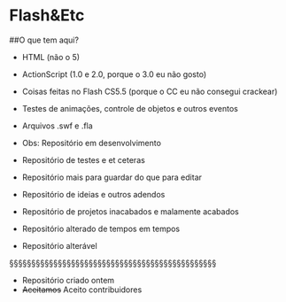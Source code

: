 # Flash&Etc

##O que tem aqui?

- HTML (não o 5)
- ActionScript (1.0 e 2.0, porque o 3.0 eu não gosto)
- Coisas feitas no Flash CS5.5 (porque o CC eu não consegui crackear)
- Testes de animações, controle de objetos e outros eventos
- Arquivos .swf e .fla
- Obs: Repositório em desenvolvimento

- Repositório de testes e et ceteras
- Repositório mais para guardar do que para editar
- Repositório de ideias e outros adendos
- Repositório de projetos inacabados e malamente acabados
- Repositório alterado de tempos em tempos
- Repositório alterável

§§§§§§§§§§§§§§§§§§§§§§§§§§§§§§§§§§§§§§§§§§§§§§§

- Repositório criado ontem
- ~~Aceitamos~~ Aceito contribuidores

